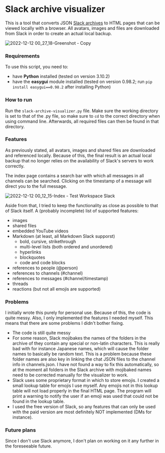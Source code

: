 # Slack archive visualizer
This is a tool that converts JSON [Slack archives](https://slack.com/help/articles/201658943-Export-your-workspace-data) to HTML pages that can be viewed locally with a browser. All avatars, images and files are downloaded from Slack in order to create an actual local backup.

![2022-12-12 00_27_18-Greenshot - Copy](https://user-images.githubusercontent.com/78315156/206935341-11319f35-edb0-4f53-b539-55f06f8cb952.png)

### Requirements
To use this script, you need to:
-   have  **Python**  installed (tested on version 3.10.2)
-   have the  **easygui**  module installed (tested on version 0.98.2; run `pip install easygui==0.98.2` after installing Python)

### How to run
Run the `slack-archive-visualizer.py` file. Make sure the working directory is set to that of the .py file, so make sure to `cd` to the correct directory when using command line. Afterwards, all required files can then be found in that directory.

### Features
As previously stated, all avatars, images and shared files are downloaded and referenced locally. Because of this, the final result is an actual local backup that no longer relies on the availability of Slack's servers to work correctly.

The index page contains a search bar with which all messages in all channels can be searched. Clicking on the timestamp of a message will direct you to the full message.

![2022-12-12 00_12_15-Index - Test Workspace Slack](https://user-images.githubusercontent.com/78315156/206935529-26da0e39-237e-4343-ad2b-527c61f9c7b7.png)

Aside from that, I tried to keep the functionality as close as possible to that of Slack itself. A (probably incomplete) list of supported features:
-   images
-   shared files
-   embedded YouTube videos
-   Markdown (at least, all Markdown Slack supporst)
	-   bold, cursive, strikethrough
	-   multi-level lists (both ordered and unordered)
	-   hyperlinks
	-   blockquotes
	-   code and code blocks
-   references to people (@person)
-   references to channels (#channel)
-   references to messages (#channel/timestamp)
-   threads
-   reactions (but not all emojis are supported)

### Problems
I initially wrote this purely for personal use. Because of this, the code is quite messy. Also, I only implemented the features I needed myself. This means that there are some problems I didn't bother fixing.
 - The code is still quite messy
 - For some reason, Slack mojibakes the names of the folders in the archive of they contain any special or non-latin characters. This is really bad with for instance Japanese names, which will cause the folder names to basically be random text. This is a problem because these folder names are also key in linking the chat JSON files to the channel info in channels.json. I have not found a way to fix this automatically, so at the moment all folders in the Slack archive with mojibaked names need to be corrected manually for the visualizer to work.
 - Slack uses some proprietary format in which to store emojis. I created a small lookup table for emojis I use myself. Any emojis not in this lookup table will not load properly in the final HTML page. The program will print a warning to notify the user if an emoji was used that could not be found in the lookup table.
 - I used the free version of Slack, so any features that can only be used with the paid version are most definitely NOT implemented (DMs for instance).

### Future plans
Since I don't use Slack anymore, I don't plan on working on it any further in the foreseeable future.
